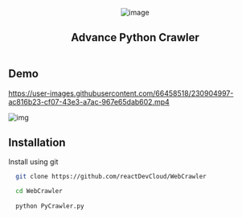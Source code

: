
<p align="center">
  
  <img src="https://github.com/reactDevCloud/WebCrawler/blob/master/logo.svg" alt="image"/>
  
</p>

<h2 align="center">
  Advance Python Crawler
</h2>

<p align="center">
  <img src="https://img.shields.io/badge/-in--progress-green" alt="" />
</p>

## Demo


https://user-images.githubusercontent.com/66458518/230904997-ac816b23-cf07-43e3-a7ac-967e65dab602.mp4


![img](https://i.ibb.co/r3dnDZm/Screenshot-2023-04-07-002953.png)


## Installation

Install using git

```bash
  git clone https://github.com/reactDevCloud/WebCrawler

  cd WebCrawler
  
  python PyCrawler.py
```
